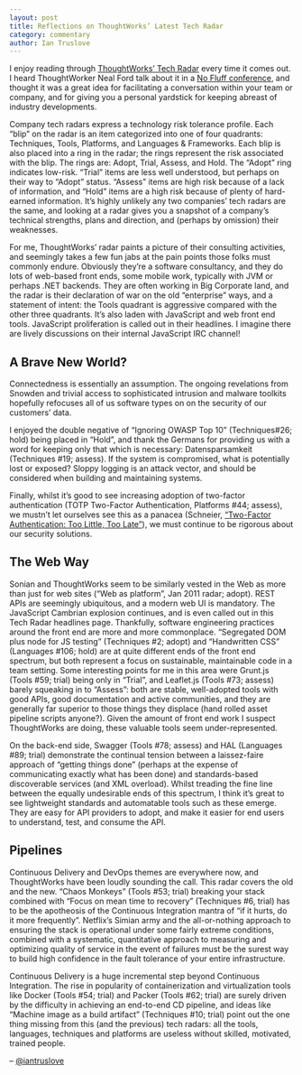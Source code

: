 ```yaml
---
layout: post
title: Reflections on ThoughtWorks’ Latest Tech Radar
category: commentary
author: Ian Truslove
---
```


I enjoy reading through
[ThoughtWorks’ Tech Radar](http://www.thoughtworks.com/radar/#/) every
time it comes out.  I heard ThoughtWorker Neal Ford talk about it in a
[No Fluff conference](http://nofluffjuststuff.com/home/main), and
thought it was a great idea for facilitating a conversation within
your team or company, and for giving you a personal yardstick for
keeping abreast of industry developments.

Company tech radars express a technology risk tolerance profile.  Each
“blip” on the radar is an item categorized into one of four quadrants:
Techniques, Tools, Platforms, and Languages & Frameworks.  Each blip
is also placed into a ring in the radar; the rings represent the risk
associated with the blip.  The rings are: Adopt, Trial, Assess, and
Hold.  The “Adopt” ring indicates low-risk.  “Trial” items are less
well understood, but perhaps on their way to “Adopt” status.  “Assess”
items are high risk because of a lack of information, and “Hold” items
are a high risk because of plenty of hard-earned information.  It’s
highly unlikely any two companies’ tech radars are the same, and
looking at a radar gives you a snapshot of a company’s technical
strengths, plans and direction, and (perhaps by omission) their
weaknesses.

For me, ThoughtWorks’ radar paints a picture of their consulting
activities, and seemingly takes a few fun jabs at the pain points
those folks must commonly endure.  Obviously they’re a software
consultancy, and they do lots of web-based front ends, some mobile
work, typically with JVM or perhaps .NET backends.  They are often
working in Big Corporate land, and the radar is their declaration of
war on the old “enterprise” ways, and a statement of intent: the Tools
quadrant is aggressive compared with the other three quadrants.  It’s
also laden with JavaScript and web front end tools. JavaScript
proliferation is called out in their headlines. I imagine there are
lively discussions on their internal JavaScript IRC channel!

## A Brave New World?

Connectedness is essentially an assumption. The ongoing revelations
from Snowden and trivial access to sophisticated intrusion and malware
toolkits hopefully refocuses all of us software types on on the
security of our customers’ data.

I enjoyed the double negative of “Ignoring OWASP Top 10” (Techniques#26; hold)
being placed in “Hold”, and thank the Germans for providing
us with a word for keeping only that which is necessary:
Datensparsamkeit (Techniques #19; assess).  If the system is
compromised, what is potentially lost or exposed?  Sloppy logging is
an attack vector, and should be considered when building and
maintaining systems.

Finally, whilst it’s good to see increasing adoption of two-factor
authentication (TOTP Two-Factor Authentication, Platforms #44;
assess), we mustn’t let ourselves see this as a panacea (Schneier,
[“Two-Factor Authentication: Too Little, Too Late”][schneier]), we must continue
to be rigorous about our security solutions.

[schneier]: https://www.schneier.com/essays/archives/2005/04/two-factor_authentic.html

## The Web Way

Sonian and ThoughtWorks seem to be similarly vested in the Web as more
than just for web sites (“Web as platform”, Jan 2011 radar; adopt).
REST APIs are seemingly ubiquitous, and a modern web UI is
mandatory. The JavaScript Cambrian explosion continues, and is even
called out in this Tech Radar headlines page.  Thankfully, software
engineering practices around the front end are more and more
commonplace.  “Segregated DOM plus node for JS testing” (Techniques #2; adopt)
and “Handwritten CSS” (Languages #106; hold) are at quite
different ends of the front end spectrum, but both represent a focus
on sustainable, maintainable code in a team setting.  Some interesting
points for me in this area were Grunt.js (Tools #59; trial) being only
in “Trial”, and Leaflet.js (Tools #73; assess) barely squeaking in to
“Assess”: both are stable, well-adopted tools with good APIs, good
documentation and active communities, and they are generally far
superior to those things they displace (hand rolled asset pipeline
scripts anyone?).  Given the amount of front end work I suspect
ThoughtWorks are doing, these valuable tools seem under-represented.

On the back-end side, Swagger (Tools #78; assess) and HAL (Languages #89; trial)
demonstrate the continual tension between a laissez-faire
approach of “getting things done” (perhaps at the expense of
communicating exactly what has been done) and standards-based
discoverable services (and XML overload).  Whilst treading the fine
line between the equally undesirable ends of this spectrum, I think
it’s great to see lightweight standards and automatable tools such as
these emerge. They are easy for API providers to adopt, and make it
easier for end users to understand, test, and consume the API.

## Pipelines

Continuous Delivery and DevOps themes are everywhere now, and
ThoughtWorks have been loudly sounding the call.  This radar covers
the old and the new.  “Chaos Monkeys” (Tools #53; trial) breaking your
stack combined with “Focus on mean time to recovery” (Techniques #6,
trial) has to be the apotheosis of the Continuous Integration mantra
of “if it hurts, do it more frequently”.  Netflix’s Simian army and
the all-or-nothing approach to ensuring the stack is operational under
some fairly extreme conditions, combined with a systematic,
quantitative approach to measuring and optimizing quality of service
in the event of failures must be the surest way to build high
confidence in the fault tolerance of your entire infrastructure.

Continuous Delivery is a huge incremental step beyond Continuous
Integration.  The rise in popularity of containerization and
virtualization tools like Docker (Tools #54; trial) and Packer (Tools #62; trial)
are surely driven by the difficulty in achieving an
end-to-end CD pipeline, and ideas like “Machine image as a build
artifact” (Techniques #10; trial) point out the one thing missing from
this (and the previous) tech radars: all the tools, languages,
techniques and platforms are useless without skilled, motivated,
trained people.

– [@iantruslove](https://twitter.com/iantruslove)
